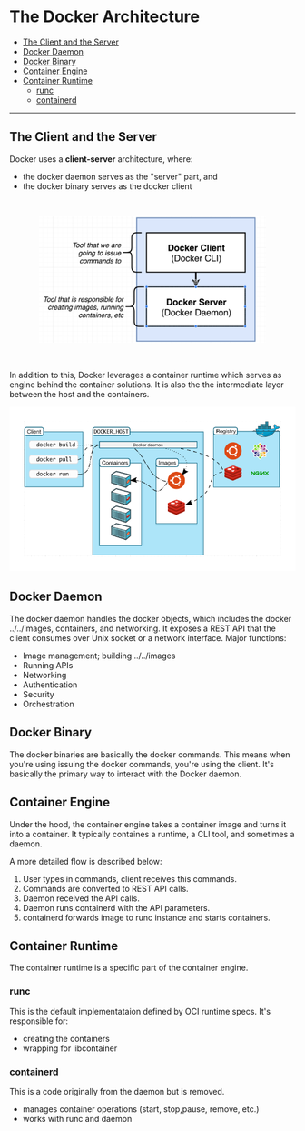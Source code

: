 
# The Docker Architecture 


- [The Client and the Server](#the-client-and-the-server)
- [Docker Daemon](#docker-daemon)
- [Docker Binary](#docker-binary)
- [Container Engine](#container-engine)
- [Container Runtime](#container-runtime)
    - [runc](#runc)
    - [containerd](#containerd)

----------------------------------------------

## The Client and the Server 

<!-- <p align=center>
<img src="../../Images/nowdockerarchi2001.png">
</p> -->

Docker uses a **client-server** architecture, where:

- the docker daemon serves as the "server" part, and
- the docker binary serves as the docker client
<br>

<p align=center>
<img width=400 src="../../Images/dockerclient-dockerserver.png">
</p>
<br>


In addition to this, Docker leverages a container runtime which serves as engine behind the container solutions. It is also the the intermediate layer between the host and the containers.

<p align=center>
<img src="../../Images/drawio-docker-architecture.png">
</p>


## Docker Daemon

The docker daemon handles the docker objects, which includes the docker ../../images, containers, and networking. It exposes a REST API that the client consumes over Unix socket or a network interface. Major functions:
- Image management; building ../../images
- Running APIs
- Networking
- Authentication 
- Security
- Orchestration


## Docker Binary

The docker binaries are basically the docker commands. This means when you're using issuing the docker commands, you're using the client. It's basically the primary way to interact with the Docker daemon.


## Container Engine

Under the hood, the container engine takes a container image and turns it into a container. It typically containes a runtime, a CLI tool, and sometimes a daemon.

A more detailed flow is described below:

1. User types in commands, client receives this commands.
2. Commands are converted to REST API calls.
3. Daemon received the API calls.
4. Daemon runs containerd with the API parameters.
5. containerd forwards image to runc instance and starts containers.


## Container Runtime

The container runtime is a specific part of the container engine.

### runc
This is the default implementataion defined by OCI runtime specs. It's responsible for:
- creating the containers
- wrapping for libcontainer

### containerd
This is a code originally from the daemon but is removed.
- manages container operations (start, stop,pause, remove, etc.)
- works with runc and daemon

